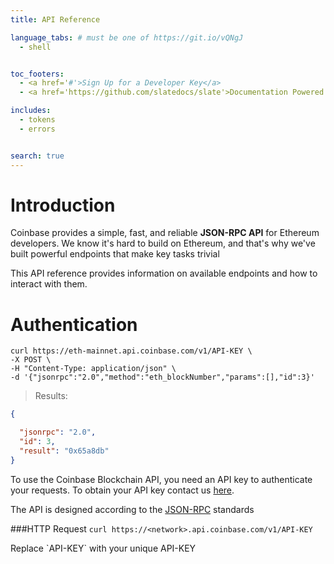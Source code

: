 ```yaml
---
title: API Reference

language_tabs: # must be one of https://git.io/vQNgJ
  - shell


toc_footers:
  - <a href='#'>Sign Up for a Developer Key</a>
  - <a href='https://github.com/slatedocs/slate'>Documentation Powered by Slate</a>

includes:
  - tokens
  - errors


search: true
---
```


# Introduction

Coinbase provides a simple, fast, and reliable **JSON-RPC API** for Ethereum developers. We know it's hard to build on Ethereum, and that's why we've built powerful endpoints that make key tasks trivial 

This API reference provides information on available endpoints and how to interact with them.



# Authentication

```shell
curl https://eth-mainnet.api.coinbase.com/v1/API-KEY \
-X POST \
-H "Content-Type: application/json" \
-d '{"jsonrpc":"2.0","method":"eth_blockNumber","params":[],"id":3}'
```


> Results:

```json
{

  "jsonrpc": "2.0",
  "id": 3,
  "result": "0x65a8db"
}
```

To use the Coinbase Blockchain API, you need an API key to authenticate your requests. To obtain your API key contact us [here](https://developers.coinbase.com/).

The API is designed according to the [JSON-RPC](https://www.jsonrpc.org/specification) standards 

###HTTP Request
`curl https://<network>.api.coinbase.com/v1/API-KEY`

<aside class="notice">
Replace `API-KEY` with your unique API-KEY
</aside>
